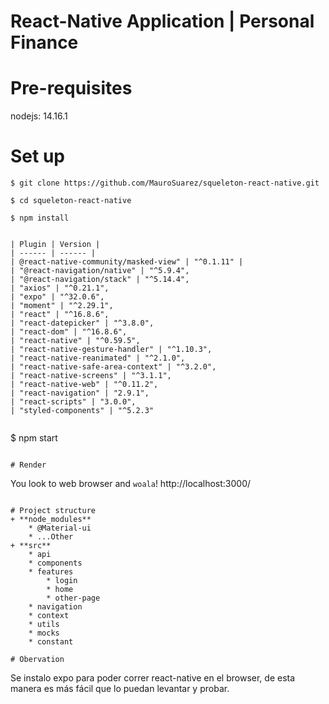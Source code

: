 
# React-Native Application | Personal Finance

# Pre-requisites
nodejs: 14.16.1

# Set up
```
$ git clone https://github.com/MauroSuarez/squeleton-react-native.git
```

```
$ cd squeleton-react-native
```

```
$ npm install


| Plugin | Version |
| ------ | ------ |
| @react-native-community/masked-view" | "^0.1.11" |
| "@react-navigation/native" | "^5.9.4",
| "@react-navigation/stack" | "^5.14.4",
| "axios" | "^0.21.1",
| "expo" | "^32.0.6",
| "moment" | "^2.29.1",
| "react" | "^16.8.6",
| "react-datepicker" | "^3.8.0",
| "react-dom" | "^16.8.6",
| "react-native" | "^0.59.5",
| "react-native-gesture-handler" | "^1.10.3",
| "react-native-reanimated" | "^2.1.0",
| "react-native-safe-area-context" | "^3.2.0",
| "react-native-screens" | "^3.1.1",
| "react-native-web" | "^0.11.2",
| "react-navigation" | "2.9.1",
| "react-scripts" | "3.0.0",
| "styled-components" | "^5.2.3"


```
$ npm start
```

# Render
`````
You look to web browser and `woala`!
http://localhost:3000/
```

# Project structure
+ **node_modules**
    * @Material-ui
    * ...Other
+ **src**
    * api
    * components
    * features
        * login
        * home
        * other-page
    * navigation
    * context
    * utils
    * mocks
    * constant

# Obervation
```
Se instalo expo para poder correr react-native en el browser, de esta manera es más fácil que lo puedan levantar y probar.
```

